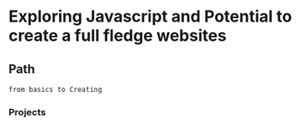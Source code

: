 # Exploring Javascript and Potential to create a full fledge websites
## Path
```
from basics to Creating
```
### Projects
